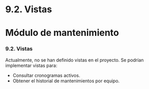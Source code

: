 # 9.2. Vistas

# Módulo de mantenimiento
### 9.2. Vistas
Actualmente, no se han definido vistas en el proyecto. Se podrían implementar vistas para:
- Consultar cronogramas activos.
- Obtener el historial de mantenimientos por equipo.